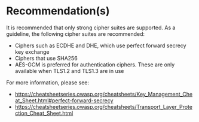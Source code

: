 # Recommendation(s)

It is recommended that only strong cipher suites are supported. As a guideline, the following cipher suites are recommended:

- Ciphers such as ECDHE and DHE, which use perfect forward secrecy key exchange
- Ciphers that use SHA256
- AES-GCM is preferred for authentication ciphers. These are only available when TLS1.2 and TLS1.3 are in use

For more information, please see:

- <https://cheatsheetseries.owasp.org/cheatsheets/Key_Management_Cheat_Sheet.html#perfect-forward-secrecy>
- <https://cheatsheetseries.owasp.org/cheatsheets/Transport_Layer_Protection_Cheat_Sheet.html>
